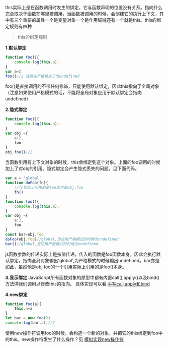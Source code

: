 this实际上是在函数调用时发生的绑定，它与函数声明的位置没有关系。指向什么完全取决于函数在哪里被调用，当函数被调用的时候，会创建它的执行上下文，其中有三个重要的属性一个是变量对象一个是作用域链还有一个就是this。this的绑定规则有四种

>this的绑定规则

**1.默认绑定**
```javascript
function foo(){
    console.log(this.a);
}
var a=2
foo()//2 注意在严格模式下为undefined
```
foo()是直接调用的不带任何修饰，只能使用默认绑定，因此this指向了全局对象（注意如果使用严格模式的话，不能将全局对象应用于默认绑定会指向undefined）

**2.隐式绑定**
```javascript
function foo(){
    console.log(this.a);
}
var obj ={
    a:2,
    foo
}
obj.foo()//2
```
当函数引用有上下文对象的时候，this会绑定到这个对象。上面的foo调用的时候加上了对obj的引用。隐式绑定会产生隐式丢失的问题，见下面代码。
```javascript
var a = 'global'
function doFoo(fn){
    //fn实际上引用的是foo而不是obj.foo
    fn()
}
function foo(){
    console.log(this.a);
}
var obj ={
    a:2,
    foo
}
const bar=obj.foo
doFoo(obj.foo)//global,当应用严格模式的时候为undefined
bar()//global,当应用严格模式的时候为undefined

```
js函数参数的传递实际上是按值传递，传入的函数是foo函数本身，因此会执行默认绑定，指向全局对象输出'global',为严格模式的时候输出undefined。bar亦是如此，虽然他是obj.foo的一个引用实际上引用的是foo()本身。

**3.显示绑定**
JavaScript所有函数对象的原型中都有内置call(),apply()以及bind()方法供我们调用以修改this的指向。
具体实现可以看
[手写call,apply和bind](../%E6%89%8B%E5%86%99%E9%A2%98/%E6%89%8B%E5%86%99call.apply%E5%92%8Cbind.js)

**4.new绑定**
```javascript
function foo(a){
    this.a=a
}
let bar = new foo(2)
console.log(bar.a);//2
```
使用new操作符调用foo的时候，会构造一个新的对象，并把它的this绑定到foo中的this。new操作符发生了什么操作？见
[模拟实现new操作符](../%E6%89%8B%E5%86%99%E9%A2%98/%E6%A8%A1%E6%8B%9F%E5%AE%9E%E7%8E%B0new%E6%93%8D%E4%BD%9C%E7%AC%A6.js)